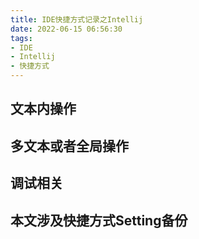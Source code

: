 ```yaml
---
title: IDE快捷方式记录之Intellij
date: 2022-06-15 06:56:30
tags:
- IDE
- Intellij
- 快捷方式
---
```


## 文本内操作


## 多文本或者全局操作


## 调试相关


## 本文涉及快捷方式Setting备份